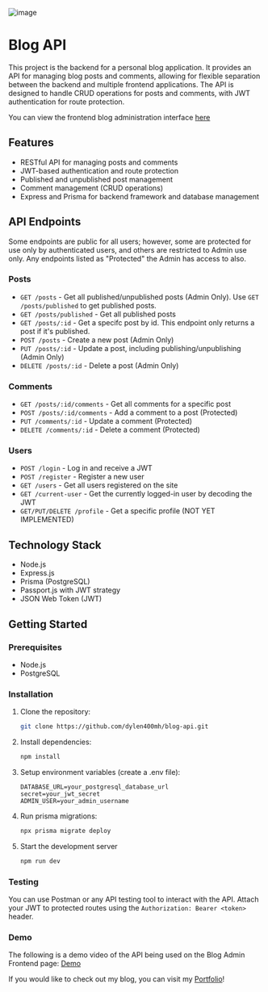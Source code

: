 ![image](https://github.com/user-attachments/assets/ae72fce3-2c18-46e6-9cab-86ddeab2c6e8)

# Blog API

This project is the backend for a personal blog application. It provides an API for managing blog posts and comments, allowing for flexible separation between the backend and multiple frontend applications. The API is designed to handle CRUD operations for posts and comments, with JWT authentication for route protection.

You can view the frontend blog administration interface [here](https://github.com/dylen400mh/blog-admin-frontend)

## Features
- RESTful API for managing posts and comments
- JWT-based authentication and route protection
- Published and unpublished post management
- Comment management (CRUD operations)
- Express and Prisma for backend framework and database management

## API Endpoints
Some endpoints are public for all users; however, some are protected for use only by authenticated users, and others are restricted to Admin use only. Any endpoints listed as "Protected" the Admin has access to also. 

### Posts
- `GET /posts` - Get all published/unpublished posts (Admin Only). Use `GET /posts/published` to get published posts.
- `GET /posts/published` - Get all published posts
- `GET /posts/:id` - Get a specifc post by id. This endpoint only returns a post if it's published.
- `POST /posts` - Create a new post (Admin Only)
- `PUT /posts/:id` - Update a post, including publishing/unpublishing (Admin Only)
- `DELETE /posts/:id` - Delete a post (Admin Only)

### Comments
- `GET /posts/:id/comments` - Get all comments for a specific post
- `POST /posts/:id/comments` - Add a comment to a post (Protected)
- `PUT /comments/:id` - Update a comment (Protected)
- `DELETE /comments/:id` - Delete a comment (Protected)

### Users
- `POST /login` - Log in and receive a JWT
- `POST /register` - Register a new user
- `GET /users` - Get all users registered on the site
- `GET /current-user` - Get the currently logged-in user by decoding the JWT
- `GET/PUT/DELETE /profile` - Get a specific profile (NOT YET IMPLEMENTED)

## Technology Stack
- Node.js
- Express.js
- Prisma (PostgreSQL)
- Passport.js with JWT strategy
- JSON Web Token (JWT)

## Getting Started

### Prerequisites
- Node.js
- PostgreSQL

### Installation
1. Clone the repository:
   ```bash
   git clone https://github.com/dylen400mh/blog-api.git
2. Install dependencies:
   ```bash
   npm install
3. Setup environment variables (create a .env file):
   ```plaintext
   DATABASE_URL=your_postgresql_database_url
   secret=your_jwt_secret
   ADMIN_USER=your_admin_username
4. Run prisma migrations:
   ```bash
   npx prisma migrate deploy
5. Start the development server
   ```bash
   npm run dev

### Testing
You can use Postman or any API testing tool to interact with the API. Attach your JWT to protected routes using the ```Authorization: Bearer <token>``` header.

### Demo
The following is a demo video of the API being used on the Blog Admin Frontend page: 
[Demo](https://www.youtube.com/watch?v=4OSidLXTCLw)

If you would like to check out my blog, you can visit my [Portfolio](https://dylenbelanger.com)!
   
